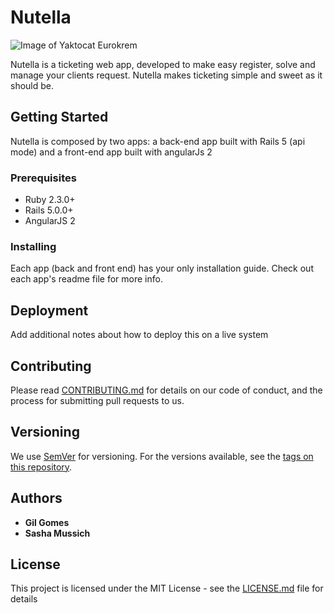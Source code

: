 # Nutella

![Image of Yaktocat](http://www.lovethispic.com/uploaded_images/49371-Nutella.jpg)
Eurokrem

Nutella is a ticketing web app, developed to make easy register, solve and manage your clients request.
Nutella makes ticketing simple and sweet as it should be.


## Getting Started

Nutella is composed by two apps: a back-end app built with Rails 5 (api mode) and a front-end app built with angularJs 2

### Prerequisites

- Ruby 2.3.0+
- Rails 5.0.0+
- AngularJS 2


### Installing

Each app (back and front end) has your only installation guide. Check out each app's readme file for more info.


## Deployment

Add additional notes about how to deploy this on a live system

## Contributing

Please read [CONTRIBUTING.md](https://gist.github.com/PurpleBooth/b24679402957c63ec426) for details on our code of conduct, and the process for submitting pull requests to us.

## Versioning

We use [SemVer](http://semver.org/) for versioning. For the versions available, see the [tags on this repository](https://github.com/gil27/nutella/tags). 

## Authors

* **Gil Gomes** 
* **Sasha Mussich** 

## License

This project is licensed under the MIT License - see the [LICENSE.md](LICENSE.md) file for details



